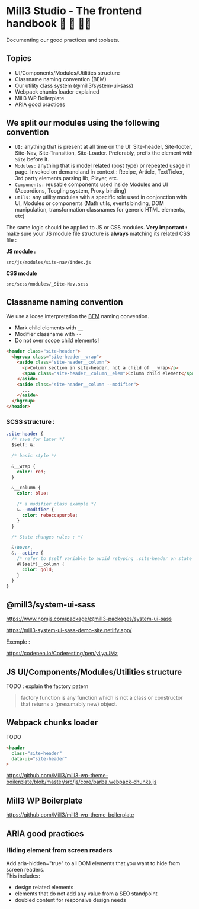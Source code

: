 # Mill3 Studio - The frontend handbook 📙 🐉 🧙‍♂️

Documenting our good practices and toolsets.
## Topics

* UI/Components/Modules/Utilities structure
* Classname naming convention (BEM)
* Our utility class system (@mill3/system-ui-sass)
* Webpack chunks loader explained
* Mill3 WP Boilerplate
* ARIA good practices

## We split our modules using the following convention

* ```UI:``` anything that is present at all time on the UI: Site-header, Site-footer, Site-Nav, Site-Transition, Site-Loader. Preferably, prefix the element with ```Site``` before it.
* ```Modules:``` anything that is model related (post type) or repeated usage in page. Invoked on demand and in context : Recipe, Article, TextTicker, 3rd party elements parsing lib, Player, etc.
* ```Components:``` reusable components used inside Modules and UI (Accordions, Toogling system, Proxy binding)
* ```Utils:``` any utility modules with a specific role used in conjonction with UI, Modules or components (Math utils, events binding, DOM manipulation, transformation classnames for generic HTML elements, etc)

The same logic should be applied to JS or CSS modules. **Very important :** make sure your JS module file structure is **always** matching its related CSS file :

**JS module :**

```
src/js/modules/site-nav/index.js
```

**CSS module**

```
src/scss/modules/_Site-Nav.scss
```

## Classname naming convention

We use a loose interpretation the [BEM](https://en.bem.info/methodology/quick-start/) naming convention.

* Mark child elements with ```__```
* Modifier classname with ```--```
* Do not over scope child elements !

```html
<header class="site-header">
  <hgroup class="site-header__wrap">
    <aside class="site-header__column">
      <p>Column section in site-header, not a child of __wrap</p>
      <span class="site-header__column__elem">Column child element</span>
    </aside>
    <aside class="site-header__column --modifier">
      ...
    </aside>
  </hgroup>
</header>
```

### SCSS structure :

```css
.site-header {
  /* save for later */
  $self: &;

  /* basic style */

  &__wrap {
    color: red;
  }

  &__column {
    color: blue;

    /* a modifier class example */
    &.--modifier {
      color: rebeccapurple;
    }
  }

  /* State changes rules : */

  &:hover,
  &.--active {
    /* refer to $self variable to avoid retyping .site-header on state change */
    #{$self}__column {
      color: gold;
    }
  }
}
```

## @mill3/system-ui-sass



https://www.npmjs.com/package/@mill3-packages/system-ui-sass

https://mill3-system-ui-sass-demo-site.netlify.app/

Exemple :

https://codepen.io/Coderesting/pen/yLyaJMz
## JS UI/Components/Modules/Utilities structure

TODO : explain the factory patern

> factory function is any function which is not a class or constructor that returns a (presumably new) object.
## Webpack chunks loader

TODO

```html
<header
  class="site-header"
  data-ui="site-header"
>
```

https://github.com/Mill3/mill3-wp-theme-boilerplate/blob/master/src/js/core/barba.webpack-chunks.js

## Mill3 WP Boilerplate

https://github.com/Mill3/mill3-wp-theme-boilerplate
## ARIA good practices

### Hiding element from screen readers
Add aria-hidden="true" to all DOM elements that you want to hide from screen readers.  
This includes:
- design related elements 
- elements that do not add any value from a SEO standpoint
- doubled content for responsive design needs